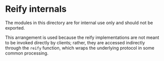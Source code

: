 # Reify internals

The modules in this directory are for internal use only and should not be
exported.

This arrangement is used because the reify implementations are not meant to be
invoked directly by clients; rather, they are accessed indirectly through the
`reify` function, which wraps the underlying protocol in some common processing.
